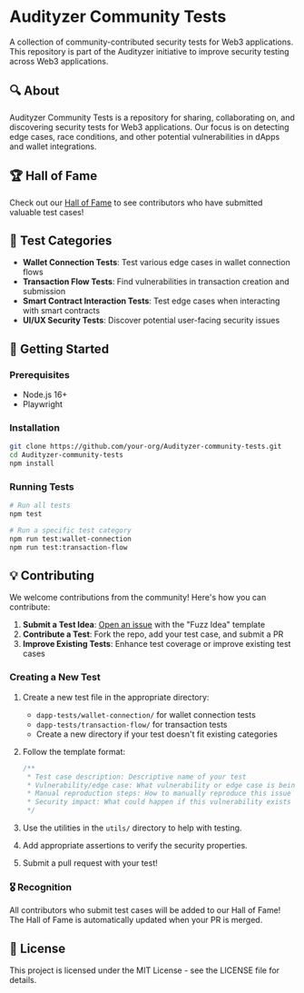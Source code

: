 # Audityzer Community Tests

A collection of community-contributed security tests for Web3 applications. This repository is part of the Audityzer initiative to improve security testing across Web3 applications.

## 🔍 About

Audityzer Community Tests is a repository for sharing, collaborating on, and discovering security tests for Web3 applications. Our focus is on detecting edge cases, race conditions, and other potential vulnerabilities in dApps and wallet integrations.

## 🏆 Hall of Fame

Check out our [Hall of Fame](./HALL_OF_FAME.md) to see contributors who have submitted valuable test cases!

## 🧪 Test Categories

- **Wallet Connection Tests**: Test various edge cases in wallet connection flows
- **Transaction Flow Tests**: Find vulnerabilities in transaction creation and submission
- **Smart Contract Interaction Tests**: Test edge cases when interacting with smart contracts
- **UI/UX Security Tests**: Discover potential user-facing security issues

## 🚀 Getting Started

### Prerequisites

- Node.js 16+
- Playwright

### Installation

```bash
git clone https://github.com/your-org/Audityzer-community-tests.git
cd Audityzer-community-tests
npm install
```

### Running Tests

```bash
# Run all tests
npm test

# Run a specific test category
npm run test:wallet-connection
npm run test:transaction-flow
```

## 💡 Contributing

We welcome contributions from the community! Here's how you can contribute:

1. **Submit a Test Idea**: [Open an issue](https://github.com/your-org/Audityzer-community-tests/issues/new?template=fuzz-idea.md) with the "Fuzz Idea" template
2. **Contribute a Test**: Fork the repo, add your test case, and submit a PR
3. **Improve Existing Tests**: Enhance test coverage or improve existing test cases

### Creating a New Test

1. Create a new test file in the appropriate directory:

   - `dapp-tests/wallet-connection/` for wallet connection tests
   - `dapp-tests/transaction-flow/` for transaction tests
   - Create a new directory if your test doesn't fit existing categories

2. Follow the template format:

   ```javascript
   /**
    * Test case description: Descriptive name of your test
    * Vulnerability/edge case: What vulnerability or edge case is being tested
    * Manual reproduction steps: How to manually reproduce this issue
    * Security impact: What could happen if this vulnerability exists
    */
   ```

3. Use the utilities in the `utils/` directory to help with testing.

4. Add appropriate assertions to verify the security properties.

5. Submit a pull request with your test!

### 🎖️ Recognition

All contributors who submit test cases will be added to our Hall of Fame! The Hall of Fame is automatically updated when your PR is merged.

## 📜 License

This project is licensed under the MIT License - see the LICENSE file for details.

